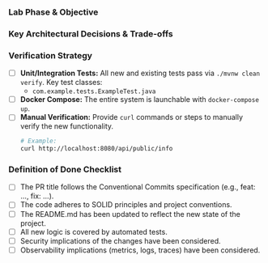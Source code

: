 ### Lab Phase & Objective
<!--
State which phase of the lab this PR completes (e.g., "Phase 1: Secure Monolith").
Briefly describe the strategic objective being met.
-->


### Key Architectural Decisions & Trade-offs
<!--
This is the most important section.
- Justify the "why" behind the chosen approach.
- What alternatives were considered and why were they discarded?
- Example: "Chose a symmetric key for JWTs in Phase 1 for simplicity, acknowledging we will replace it with an asymmetric key via Keycloak in Phase 3."
-->


### Verification Strategy
<!--
Describe how the acceptance criteria for this phase have been met and tested.
-->

- [ ] **Unit/Integration Tests:** All new and existing tests pass via `./mvnw clean verify`. Key test classes:
    - `com.example.tests.ExampleTest.java`
- [ ] **Docker Compose:** The entire system is launchable with `docker-compose up`.
- [ ] **Manual Verification:** Provide `curl` commands or steps to manually verify the new functionality.
  ```bash
  # Example:
  curl http://localhost:8080/api/public/info
  ```
  
### Definition of Done Checklist
<!--
Confirm each of these has been met.
-->

- [ ] The PR title follows the Conventional Commits specification (e.g., feat: ..., fix: ...). 
- [ ] The code adheres to SOLID principles and project conventions. 
- [ ] The README.md has been updated to reflect the new state of the project. 
- [ ] All new logic is covered by automated tests. 
- [ ] Security implications of the changes have been considered.
- [ ] Observability implications (metrics, logs, traces) have been considered.